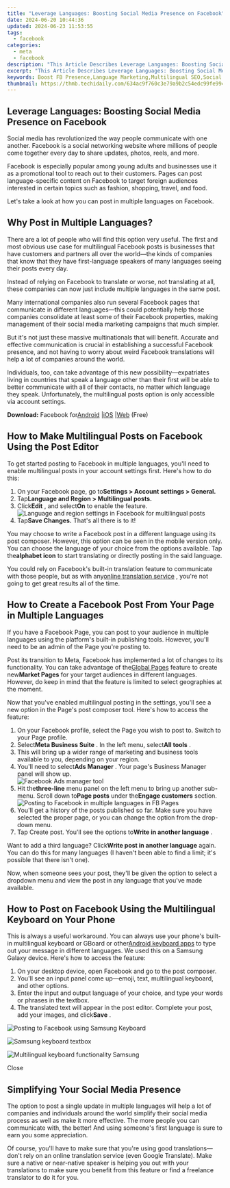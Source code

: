 ```yaml
---
title: "Leverage Languages: Boosting Social Media Presence on Facebook"
date: 2024-06-20 10:44:36
updated: 2024-06-23 11:53:55
tags:
  - facebook
categories:
  - meta
  - facebook
description: "This Article Describes Leverage Languages: Boosting Social Media Presence on Facebook"
excerpt: "This Article Describes Leverage Languages: Boosting Social Media Presence on Facebook"
keywords: Boost FB Presence,Language Marketing,Multilingual SEO,Social Media Growth,Languages Online,Engage Diverse Audiences,Cultural Content Strategy
thumbnail: https://thmb.techidaily.com/634ac9f760c3e79a9b2c54edc99fe994b8053a847fb1d16c5b184059bb3a3f2f.png
---
```


## Leverage Languages: Boosting Social Media Presence on Facebook

 Social media has revolutionized the way people communicate with one another. Facebook is a social networking website where millions of people come together every day to share updates, photos, reels, and more.

 Facebook is especially popular among young adults and businesses use it as a promotional tool to reach out to their customers. Pages can post language-specific content on Facebook to target foreign audiences interested in certain topics such as fashion, shopping, travel, and food.

 Let's take a look at how you can post in multiple languages on Facebook.

## Why Post in Multiple Languages?

 There are a lot of people who will find this option very useful. The first and most obvious use case for multilingual Facebook posts is businesses that have customers and partners all over the world—the kinds of companies that know that they have first-language speakers of many languages seeing their posts every day.

 Instead of relying on Facebook to translate or worse, not translating at all, these companies can now just include multiple languages in the same post.

 Many international companies also run several Facebook pages that communicate in different languages—this could potentially help those companies consolidate at least some of their Facebook properties, making management of their social media marketing campaigns that much simpler.

 But it's not just these massive multinationals that will benefit. Accurate and effective communication is crucial in establishing a successful Facebook presence, and not having to worry about weird Facebook translations will help a lot of companies around the world.

 Individuals, too, can take advantage of this new possibility—expatriates living in countries that speak a language other than their first will be able to better communicate with all of their contacts, no matter which language they speak. Unfortunately, the multilingual posts option is only accessible via account settings.

**Download:** Facebook for[Android](https://www.anrdoezrs.net/links/7251228/type/dlg/sid/UUmuoUeUpU50502/https://play.google.com/store/apps/details?id=com.facebook.katana&hl=en%5FIN&gl=US) |[iOS](https://apps.apple.com/us/app/facebook/id284882215) |[Web](https://www.facebook.com/) (Free)

## How to Make Multilingual Posts on Facebook Using the Post Editor

 To get started posting to Facebook in multiple languages, you'll need to enable multilingual posts in your account settings first. Here's how to do this:

1. On your Facebook page, go to**Settings > Account settings > General.**
2. Tap**Language and Region > Multilingual posts.**
3. Click**Edit** , and select**On** to enable the feature.  
![Language and region settings in Facebook for multilingual posts](https://static1.makeuseofimages.com/wordpress/wp-content/uploads/2023/01/screenshot-2023-01-14-13-41-17-1.jpg)
4. Tap**Save Changes.** That's all there is to it!

 You may choose to write a Facebook post in a different language using its post composer. However, this option can be seen in the mobile version only. You can choose the language of your choice from the options available. Tap the**alphabet icon** to start translating or directly posting in the said language.

 You could rely on Facebook's built-in translation feature to communicate with those people, but as with any[online translation service](https://www.makeuseof.com/tag/forget-google-translate-3-ways-get-accurate-quick-translation/) , you're not going to get great results all of the time.

## How to Create a Facebook Post From Your Page in Multiple Languages

 If you have a Facebook Page, you can post to your audience in multiple languages using the platform's built-in publishing tools. However, you'll need to be an admin of the Page you're posting to.

 Post its transition to Meta, Facebook has implemented a lot of changes to its functionality. You can take advantage of the[Global Pages](https://www.facebook.com/business/help/905034079579176) feature to create new**Market Pages** for your target audiences in different languages. However, do keep in mind that the feature is limited to select geographies at the moment.

 Now that you've enabled multilingual posting in the settings, you'll see a new option in the Page's post composer tool. Here's how to access the feature:

1. On your Facebook profile, select the Page you wish to post to. Switch to your Page profile.
2. Select**Meta Business Suite** . In the left menu, select**All tools** .
3. This will bring up a wider range of marketing and business tools available to you, depending on your region.
4. You'll need to select**Ads Manager** . Your page's Business Manager panel will show up.  
![Facebook Ads manager tool](https://static1.makeuseofimages.com/wordpress/wp-content/uploads/2023/01/screenshot-2023-01-14-10-36-39-1.png)
5. Hit the**three-line** menu panel on the left menu to bring up another sub-menu. Scroll down to**Page posts** under the**Engage customers** section.  
![Posting to Facebook in multiple languages in FB Pages](https://static1.makeuseofimages.com/wordpress/wp-content/uploads/2023/01/screenshot-2023-01-14-10-29-50.jpg)
6. You'll get a history of the posts published so far. Make sure you have selected the proper page, or you can change the option from the drop-down menu.
7. Tap Create post. You'll see the options to**Write in another language** .

 Want to add a third language? Click**Write post in another language** again. You can do this for many languages (I haven't been able to find a limit; it's possible that there isn't one).

 Now, when someone sees your post, they'll be given the option to select a dropdown menu and view the post in any language that you've made available.

## How to Post on Facebook Using the Multilingual Keyboard on Your Phone

 This is always a useful workaround. You can always use your phone's built-in multilingual keyboard or GBoard or other[Android keyboard apps](https://www.makeuseof.com/android-apps-keyboard-themes-change-fonts/) to type out your message in different languages. We used this on a Samsung Galaxy device. Here's how to access the feature:

1. On your desktop device, open Facebook and go to the post composer.
2. You'll see an input panel come up—emoji, text, multilingual keyboard, and other options.
3. Enter the input and output language of your choice, and type your words or phrases in the textbox.
4. The translated text will appear in the post editor. Complete your post, add your images, and click**Save** .

![Posting to Facebook using Samsung Keyboard](https://static1.makeuseofimages.com/wordpress/wp-content/uploads/2023/01/samsung-keyboard3.jpg)

![Samsung keyboard textbox](https://static1.makeuseofimages.com/wordpress/wp-content/uploads/2023/01/samsung-keyboard34.jpg)

![Multilingual keyboard functionality Samsung](https://static1.makeuseofimages.com/wordpress/wp-content/uploads/2023/01/samsung-keyboard346.jpg)

Close

## Simplifying Your Social Media Presence

 The option to post a single update in multiple languages will help a lot of companies and individuals around the world simplify their social media process as well as make it more effective. The more people you can communicate with, the better! And using someone's first language is sure to earn you some appreciation.

 Of course, you'll have to make sure that you're using good translations—don't rely on an online translation service (even Google Translate). Make sure a native or near-native speaker is helping you out with your translations to make sure you benefit from this feature or find a freelance translator to do it for you.


<ins class="adsbygoogle"
     style="display:block"
     data-ad-format="autorelaxed"
     data-ad-client="ca-pub-7571918770474297"
     data-ad-slot="1223367746"></ins>



<ins class="adsbygoogle"
     style="display:block"
     data-ad-client="ca-pub-7571918770474297"
     data-ad-slot="8358498916"
     data-ad-format="auto"
     data-full-width-responsive="true"></ins>
